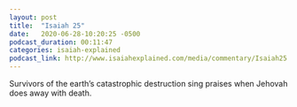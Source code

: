 ```yaml
---
layout: post
title:  "Isaiah 25"
date:   2020-06-28-10:20:25 -0500
podcast_duration: 00:11:47
categories: isaiah-explained
podcast_link: http://www.isaiahexplained.com/media/commentary/Isaiah25.mp3
---
```

Survivors of the earth’s catastrophic destruction sing praises when Jehovah does away with death.

